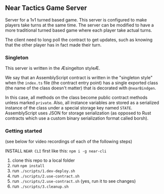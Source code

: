 ## Near Tactics Game Server

Server for a 1v1 turned based game. This server is configured to make players take turns at the same time. The server can be modified to have a more traditional turned based game where each player take actual turns.

The client need to long poll the contract to get updates, such as knowing that the other player has in fact made their turn.

### Singleton

This server is written in the Æsingelton styleÆ.

We say that an AssemblyScript contract is written in the "singleton style" when the `index.ts` file (the contract entry point) has a single exported class (the name of the class doesn't matter) that is decorated with `@nearBindgen`.

In this case, all methods on the class become public contract methods unless marked `private`. Also, all instance variables are stored as a serialized instance of the class under a special storage key named `STATE`. AssemblyScript uses JSON for storage serialization (as opposed to Rust contracts which use a custom binary serialization format called borsh).

### Getting started

(see below for video recordings of each of the following steps)

INSTALL `NEAR CLI` first like this: `npm i -g near-cli`

1. clone this repo to a local folder
2. run `npm install`
3. run `./scripts/1.dev-deploy.sh`
4. run `./scripts/2.use-contract.sh`
5. run `./scripts/2.use-contract.sh` (yes, run it to see changes)
6. run `./scripts/3.cleanup.sh`
